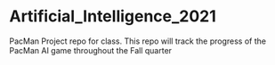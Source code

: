 # Artificial_Intelligence_2021
PacMan Project repo for class. This repo will track the progress of the PacMan AI game throughout the Fall quarter
